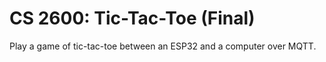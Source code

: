 # CS 2600: Tic-Tac-Toe (Final)
Play a game of tic-tac-toe between an ESP32 and a computer over MQTT.